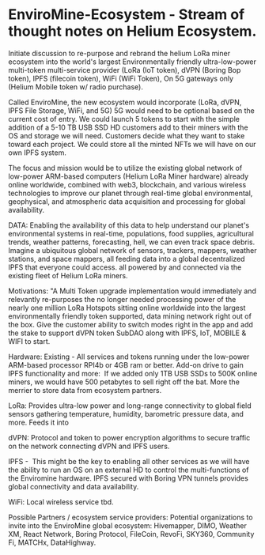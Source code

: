 # EnviroMine-Ecosystem - Stream of thought notes on Helium Ecosystem.

Initiate discussion to re-purpose and rebrand the helium LoRa miner ecosystem into the world's largest Environmentally friendly ultra-low-power multi-token multi-service provider (LoRa (IoT token), dVPN (Boring Bop token), IPFS (filecoin token), WiFi (WiFi Token), On 5G gateways only (Helium Mobile token w/ radio purchase). 

Called EnviroMine, the new ecosystem would incorporate (LoRa, dVPN, IPFS File Storage, WiFi, and 5G) 5G would need to be optional based on the current cost of entry. We could launch 5 tokens to start with the simple addition of a 5-10 TB USB SSD HD customers add to their miners with the OS and storage we will need. Customers decide what they want to stake toward each project. We could store all the minted NFTs we will have on our own IPFS system. 

The focus and mission would be to utilize the existing global network of low-power ARM-based computers (Helium LoRa Miner hardware) already online worldwide, combined with web3, blockchain, and various wireless technologies to improve our planet through real-time global environmental, geophysical, and atmospheric data acquisition and processing for global availability. 

DATA: Enabling the availability of this data to help understand our planet's environmental systems in real-time, populations, food supplies, agricultural trends, weather patterns, forecasting, hell, we can even track space debris. Imagine a ubiquitous global network of sensors, trackers, mappers, weather stations, and space mappers, all feeding data into a global decentralized IPFS that everyone could access. all powered by and connected via the existing fleet of Helium LoRa miners.

Motivations: "A Multi Token upgrade implementation would immediately and relevantly re-purposes the no longer needed processing power of the nearly one million LoRa Hotspots sitting online worldwide into the largest environmentally friendly token supported, data mining network right out of the box. Give the customer ability to switch modes right in the app and add the stake to support dVPN token SubDAO along with IPFS, IoT, MOBILE & WIFI to start.

Hardware: Existing - All services and tokens running under the low-power ARM-based processor RPI4b or 4GB ram or better. Add-on drive to gain IPFS functionality and more:  If we added only 1TB USB SSDs to 500K online miners, we would have 500 petabytes to sell right off the bat. More the merrier to store data from ecosystem partners. 

LoRa: Provides ultra-low power and long-range connectivity to global field sensors gathering temperature, humidity, barometric pressure data, and more. Feeds it into 

dVPN: Protocol and token to power encryption algorithms to secure traffic on the network connecting dVPN and IPFS users. 

IPFS -  This might be the key to enabling all other services as we will have the ability to run an OS on an external HD to control the multi-functions of the Enviromine hardware. IPFS secured with Boring VPN tunnels provides global connectivity and data availability. 

WiFi: Local wireless service tbd. 

Possible Partners / ecosystem service providers: Potential organizations to invite into the EnviroMine global ecosystem: Hivemapper, DIMO, Weather XM, React Network, Boring Protocol, FileCoin, RevoFi, SKY360, Community Fi, MATCHx, DataHighway.

